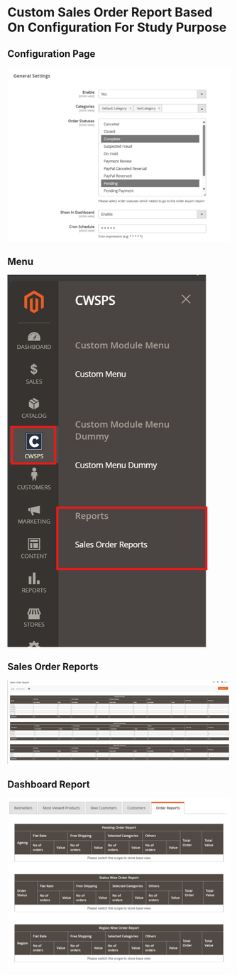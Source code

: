 # Custom Sales Order Report Based On Configuration For Study Purpose
## Configuration Page
![ConfigurationPage](/cwsps154/CWSPS154_SalesOrderReports/screenshots/ConfigurationPage.png)
## Menu
![Menu](/cwsps154/CWSPS154_SalesOrderReports/screenshots/Menu.png)
## Sales Order Reports
![SalesOrderReports](/cwsps154/CWSPS154_SalesOrderReports/screenshots/SalesOrderReports.png)
## Dashboard Report
![DashboardReport](/cwsps154/CWSPS154_SalesOrderReports/screenshots/DashboardReport.png)
